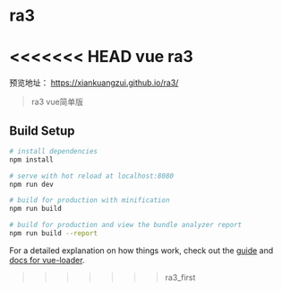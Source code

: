 # ra3
<<<<<<< HEAD
vue ra3
=======
预览地址： https://xiankuangzui.github.io/ra3/

> ra3 vue简单版

## Build Setup

``` bash
# install dependencies
npm install

# serve with hot reload at localhost:8080
npm run dev

# build for production with minification
npm run build

# build for production and view the bundle analyzer report
npm run build --report
```

For a detailed explanation on how things work, check out the [guide](http://vuejs-templates.github.io/webpack/) and [docs for vue-loader](http://vuejs.github.io/vue-loader).
>>>>>>> ra3_first

